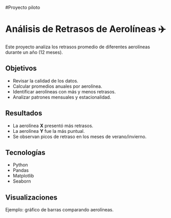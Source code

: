 #Proyecto piloto

# Análisis de Retrasos de Aerolíneas ✈️

Este proyecto analiza los retrasos promedio de diferentes aerolíneas durante un año (12 meses).  

## Objetivos
- Revisar la calidad de los datos.
- Calcular promedios anuales por aerolínea.
- Identificar aerolíneas con más y menos retrasos.
- Analizar patrones mensuales y estacionalidad.

## Resultados
- La aerolínea **X** presentó más retrasos.
- La aerolínea **Y** fue la más puntual.
- Se observan picos de retraso en los meses de verano/invierno.

## Tecnologías
- Python
- Pandas
- Matplotlib
- Seaborn

## Visualizaciones
Ejemplo: gráfico de barras comparando aerolíneas.
